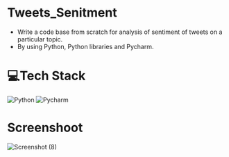 # Tweets_Senitment
-  Write a code base from scratch for analysis of sentiment of tweets on a particular topic.
-  By using Python, Python libraries and Pycharm.

# 💻Tech Stack
  ![Python](https://img.shields.io/badge/python-%23E34F26.svg?style=plastic&logo=python&logoColor=white) 
  ![Pycharm](https://img.shields.io/badge/pycharm-%231572B6.svg?style=plastic&logo=pycharm&logoColor=white)   
  
  # Screenshoot
  ![Screenshot (8)](https://user-images.githubusercontent.com/55540307/184924045-2afa2a9e-4800-49be-9047-77e68e592cbf.png)
